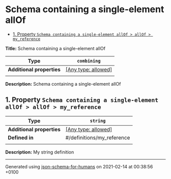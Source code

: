 # Schema containing a single-element allOf

- [1. Property `Schema containing a single-element allOf > allOf > my_reference`](#allOf_i0)

**Title:** Schema containing a single-element allOf

| Type                      | `combining`                                                               |
| ------------------------- | ------------------------------------------------------------------------- |
| **Additional properties** | [[Any type: allowed]](# "Additional Properties of any type are allowed.") |
|                           |                                                                           |

**Description:** Schema containing a single-element allOf

## <a name="allOf_i0"></a>1. Property `Schema containing a single-element allOf > allOf > my_reference`

| Type                      | `string`                                                                  |
| ------------------------- | ------------------------------------------------------------------------- |
| **Additional properties** | [[Any type: allowed]](# "Additional Properties of any type are allowed.") |
| **Defined in**            | #/definitions/my_reference                                                |
|                           |                                                                           |

**Description:** My string definition

----------------------------------------------------------------------------------------------------------------------------
Generated using [json-schema-for-humans](https://github.com/coveooss/json-schema-for-humans) on 2021-02-14 at 00:38:56 +0100